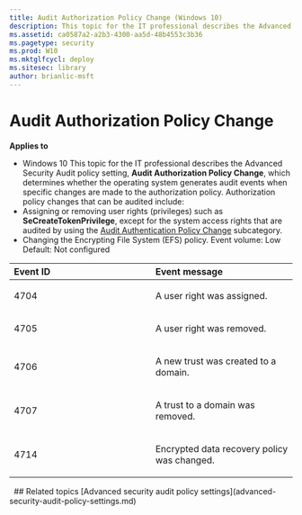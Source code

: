 ```yaml
---
title: Audit Authorization Policy Change (Windows 10)
description: This topic for the IT professional describes the Advanced Security Audit policy setting, Audit Authorization Policy Change, which determines whether the operating system generates audit events when specific changes are made to the authorization policy.
ms.assetid: ca0587a2-a2b3-4300-aa5d-48b4553c3b36
ms.pagetype: security
ms.prod: W10
ms.mktglfcycl: deploy
ms.sitesec: library
author: brianlic-msft
---
```

# Audit Authorization Policy Change
**Applies to**
-   Windows 10
This topic for the IT professional describes the Advanced Security Audit policy setting, **Audit Authorization Policy Change**, which determines whether the operating system generates audit events when specific changes are made to the authorization policy.
Authorization policy changes that can be audited include:
-   Assigning or removing user rights (privileges) such as **SeCreateTokenPrivilege**, except for the system access rights that are audited by using the [Audit Authentication Policy Change](audit-authentication-policy-change.md) subcategory.
-   Changing the Encrypting File System (EFS) policy.
Event volume: Low
Default: Not configured
<table>
<colgroup>
<col width="50%" />
<col width="50%" />
</colgroup>
<thead>
<tr class="header">
<th align="left">Event ID</th>
<th align="left">Event message</th>
</tr>
</thead>
<tbody>
<tr class="odd">
<td align="left"><p>4704</p></td>
<td align="left"><p>A user right was assigned.</p></td>
</tr>
<tr class="even">
<td align="left"><p>4705</p></td>
<td align="left"><p>A user right was removed.</p></td>
</tr>
<tr class="odd">
<td align="left"><p>4706</p></td>
<td align="left"><p>A new trust was created to a domain.</p></td>
</tr>
<tr class="even">
<td align="left"><p>4707</p></td>
<td align="left"><p>A trust to a domain was removed.</p></td>
</tr>
<tr class="odd">
<td align="left"><p>4714</p></td>
<td align="left"><p>Encrypted data recovery policy was changed.</p></td>
</tr>
</tbody>
</table>
 
## Related topics
[Advanced security audit policy settings](advanced-security-audit-policy-settings.md)
 
 

